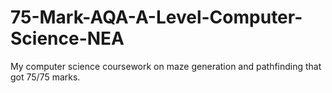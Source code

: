 # 75-Mark-AQA-A-Level-Computer-Science-NEA
My computer science coursework on maze generation and pathfinding that got 75/75 marks.
